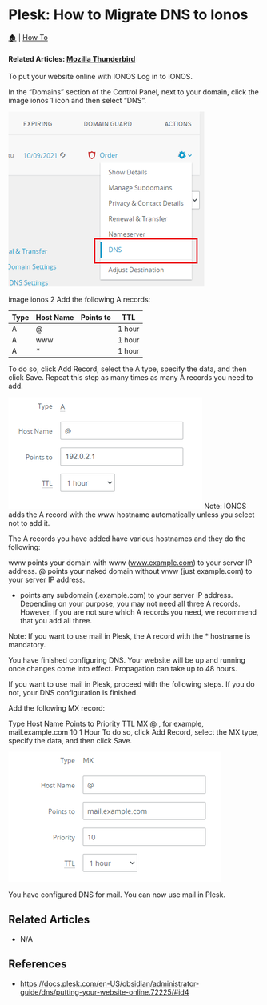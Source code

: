 # Plesk: How to Migrate DNS to Ionos

[🏚️](../README.md) | [How To](/how-to/index.md)

#### Related Articles: [Mozilla Thunderbird](/email/thunderbird.md)

To put your website online with IONOS
Log in to IONOS.

In the “Domains” section of the Control Panel, next to your domain, click the image ionos 1 icon and then select “DNS”.

![alt text](image.png)

image ionos 2
Add the following A records:

|Type|Host Name|Points to|TTL|
|-|-|-|-|
|A|@|<your server IP>|1 hour|
|A|www|<your server IP>|1 hour|
|A|*|<your server IP>|1 hour|

To do so, click Add Record, select the A type, specify the data, and then click Save. Repeat this step as many times as many A records you need to add.

![alt text](image-1.png)
Note: IONOS adds the A record with the www hostname automatically unless you select not to add it.

The A records you have added have various hostnames and they do the following:

www points your domain with www (www.example.com) to your server IP address.
@ points your naked domain without www (just example.com) to your server IP address.
* points any subdomain (<anything>.example.com) to your server IP address.
Depending on your purpose, you may not need all three A records. However, if you are not sure which A records you need, we recommend that you add all three.

Note: If you want to use mail in Plesk, the A record with the * hostname is mandatory.

You have finished configuring DNS. Your website will be up and running once changes come into effect. Propagation can take up to 48 hours.

If you want to use mail in Plesk, proceed with the following steps. If you do not, your DNS configuration is finished.

Add the following MX record:

Type	Host Name	Points to	Priority	TTL
MX	@	<your server hostname>, for example, mail.example.com	10	1 Hour
To do so, click Add Record, select the MX type, specify the data, and then click Save.

![alt text](image-2.png)

You have configured DNS for mail. You can now use mail in Plesk.



## Related Articles

- N/A


## References

- https://docs.plesk.com/en-US/obsidian/administrator-guide/dns/putting-your-website-online.72225/#id4